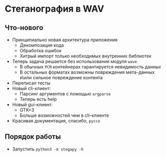 # Стеганография в WAV

## Что-нового

* Принципиально новая архитектура приложения
    * Декомпозиция кода
    * Обработка ошибок
    * Хитрый импорт только необходимых внутренних библиотек
* Теперь задача решается без использования модуля `wave`
    * В обычных `PCM` контейнерах гарантируется невидимость данных
    * В остальных форматах возможны повреждения мета-данных и\или сильное повреждение контента
* Переписал тесты
* Новый cli-клиент:
    * Парсинг аргументов с помощью `argparse`
    * Теперь есть help
* Новый gui-клиент:
    * GTK+3
    * Больше возможностей чем в cli-клиенте
* Красивая документация, спасибо, `pycco`


## Порядок работы
* Запустить `python3 -m stegapy -h`

